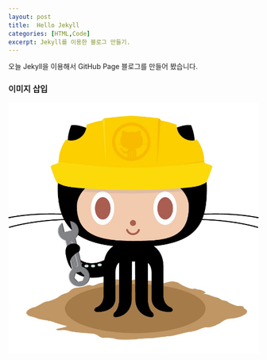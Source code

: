 ```yaml
---
layout: post
title:  Hello Jekyll
categories: [HTML,Code]
excerpt: Jekyll를 이용한 블로그 만들기.
---
```


오늘 Jekyll을 이용해서 GitHub Page 블로그를 만들어 봤습니다. 

### 이미지 삽입 
![Image Alt 텍스트](/images/404.jpg)
